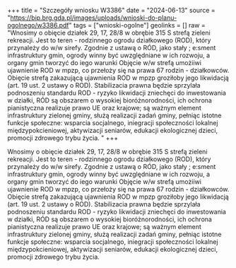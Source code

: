+++
title = "Szczegóły wniosku W3386"
date = "2024-06-13"
source = "https://bip.brg.gda.pl/images/uploads/wnioski-do-planu-ogolnego/w3386.pdf"
tags = ["wnioski-ogolne"]
geolinks = []
raw = "Wnosimy o obięcie działek 29, 17, 28/8 w obrębie 315 S strefą zieleni  rekreacji. Jest to teren - rodzinnego ogrodu działkowego (ROD), który przynależy do w/w sirefy. Zgodnie z ustawą o RÓD, jako stały ; e:sment infrastruktury gmin, ogrody winny być uwzględniane w ich rozwoju, a organy gmin tworzyć do iego warunki Objęcie w/w strefą umożiiwi ujawnienie ROD w mpzp, co przełoży się na prawa 67 rodzin - działkowców. Obięcie strefą zakazującą ujawnienia ROD w mpzp groziłoby jego likwidacją (art. 19 ust. 2 ustawy o ROD). Stabilizacia prawna będzie sprzylała podnoszeniu standardu ROD - ryzyko likwidacji zniechęci do inwestowania w działki, RÓD są obszarem o wysokiej bioróżnorodności, ich ochrona pianistyczna realizuje prawo UE oraz krajowe; są ważnym element infrastruktury zielonej gminy, służą realizacji zadań gminy, pełniąc istotne funkcje społeczne: wsparcia socjalnego, iniegracji społeczności lokalnej  międzypokcieniowej, aktywizacji seniarów, edukacji ekologicznej dzieci, promocji zdrowego trybu życia. "
+++

Wnosimy o obięcie działek 29, 17, 28/8 w obrębie 315 S strefą zieleni  rekreacji. Jest to teren -
rodzinnego ogrodu działkowego (ROD), który przynależy do w/w sirefy. Zgodnie z ustawą o RÓD, jako stały ;
e:sment infrastruktury gmin, ogrody winny być uwzględniane w ich rozwoju, a organy gmin tworzyć do iego
warunki Objęcie w/w strefą umożiiwi ujawnienie ROD w mpzp, co przełoży się na prawa 67 rodzin -
działkowców. Obięcie strefą zakazującą ujawnienia ROD w mpzp groziłoby jego likwidacją (art. 19 ust. 2
ustawy o ROD). Stabilizacia prawna będzie sprzylała podnoszeniu standardu ROD - ryzyko likwidacji zniechęci
do inwestowania w działki, RÓD są obszarem o wysokiej bioróżnorodności, ich ochrona pianistyczna realizuje
prawo UE oraz krajowe; są ważnym element infrastruktury zielonej gminy, służą realizacji zadań gminy,
pełniąc istotne funkcje społeczne: wsparcia socjalnego, iniegracji społeczności lokalnej  międzypokcieniowej,
aktywizacji seniarów, edukacji ekologicznej dzieci, promocji zdrowego trybu życia.



